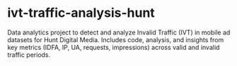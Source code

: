 # ivt-traffic-analysis-hunt
Data analytics project to detect and analyze Invalid Traffic (IVT) in mobile ad datasets for Hunt Digital Media. Includes code, analysis, and insights from key metrics (IDFA, IP, UA, requests, impressions) across valid and invalid traffic periods.
